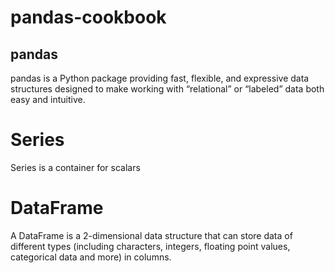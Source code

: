 # pandas-cookbook

## pandas

pandas is a Python package providing fast, flexible, and expressive data structures designed to make working with “relational” or “labeled” data both easy and intuitive. 

# Series

Series is a container for scalars

# DataFrame

A DataFrame is a 2-dimensional data structure that can store data of different types (including characters, integers, floating point values, categorical data and more) in columns. 
